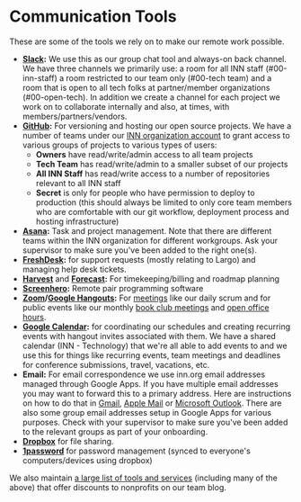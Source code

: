 # Communication Tools

These are some of the tools we rely on to make our remote work possible.

- **[Slack](https://slack.com/):** We use this as our group chat tool and always-on back channel. We have three channels we primarily use: a room for all INN staff (#00-inn-staff) a room restricted to our team only (#00-tech team) and a room that is open to all tech folks at partner/member organizations (#00-open-tech). In addition we create a channel for each project we work on to collaborate internally and also, at times, with members/partners/vendors.
- **[GitHub](http://www.github.com):** For versioning and hosting our open source projects. We have a number of teams under our [INN organization account](http://github.com/inn) to grant access to various groups of projects to various types of users: 
	- **Owners** have read/write/admin access to all team projects
	- **Tech Team** has read/write/admin to a smaller subset of our projects
	- **All INN Staff** has read/write access to a number of repositories relevant to all INN staff
	- **Secret** is only for people who have permission to deploy to production (this should always be limited to only core team members who are comfortable with our git workflow, deployment process and hosting infrastructure)
- **[Asana](https://app.asana.com/):** Task and project management. Note that there are different teams within the INN organization for different workgroups. Ask your supervisor to make sure you've been added to the right one(s).
- **[FreshDesk](https://freshdesk.com/):** for support requests (mostly relating to Largo) and managing help desk tickets.
- **[Harvest](https://innnerds.harvestapp.com/)** and **[Forecast](https://forecastapp.com):** For timekeeping/billing and roadmap planning
- **[Screenhero](https://screenhero.com/):** Remote pair programming software
- **[Zoom](https://zoom.us/signup)/[Google Hangouts](https://plus.google.com/hangouts):** For [meetings](meetings.md) like our daily scrum and for public events like our monthly [book club meetings](/projects/book-club/) and [open office hours](/projects/office-hours/).
- **[Google Calendar](https://www.google.com/calendar/):** for coordinating our schedules and creating recurring events with hangout invites associated with them. We have a shared calendar (INN - Technology) that we're all able to add events to and we use this for things like recurring events, team meetings and deadlines for conference submissions, travel, vacations, etc.
- **Email:** For email correspondence we use inn.org email addresses managed through Google Apps. If you have multiple email addresses you may want to forward this to a primary address. Here are instructions on how to do that in [Gmail](https://support.google.com/mail/answer/10957?hl=en), [Apple Mail](https://support.apple.com/kb/PH2642?locale=en_US) or [Microsoft Outlook](https://support.office.com/en-ca/article/Automatically-forward-my-messages-to-another-e-mail-account-9f124e4a-749e-4288-a266-2d009686b403). There are also some group email addresses setup in Google Apps for various purposes. Check with your supervisor to make sure you've been added to the relevant groups as part of your onboarding.
- **[Dropbox](http://dropbox.com)** for file sharing.
- **[1password](https://agilebits.com/onepassword)** for password management (synced to everyone's computers/devices using dropbox)

We also maintain [a large list of tools and services](http://nerds.inn.org/discounts/) (including many of the above) that offer discounts to nonprofits on our team blog.
